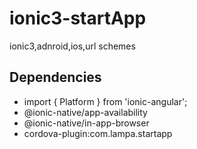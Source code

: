 # ionic3-startApp
ionic3,adnroid,ios,url schemes

## Dependencies
- import { Platform } from 'ionic-angular';
- @ionic-native/app-availability
- @ionic-native/in-app-browser
- cordova-plugin:com.lampa.startapp
